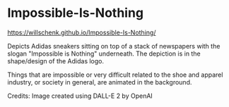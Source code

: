 # Impossible-Is-Nothing 

https://willschenk.github.io/Impossible-Is-Nothing/ 

Depicts Adidas sneakers sitting on top of a stack of newspapers with the slogan "Impossible is Nothing" underneath. The depiction is in the shape/design of the Adidas logo. 

Things that are impossible or very difficult related to the shoe and apparel industry, or society in general, are animated in the background. 

Credits: 
Image created using DALL-E 2 by OpenAI 
